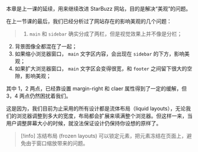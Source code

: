 本章是上一课的延续，用来继续改进 StarBuzz 网站，目的是解决“美观”的问题。

在上一节课的最后，我们已经分析过了网站存在的影响美观的几个问题：

>1.  `main` 和 `sidebar` 确实分成了两栏，但是视觉效果上并不像是分栏；
  2.  背景图像全都混在了一起；
  3.  如果缩小浏览器窗口， `main` 文字区内容，会出现在 `sidebar` 的下方，影响美观；
  4.  如果扩大浏览器窗口， `main` 文字区会变得很宽，和 `footer` 之间留下很大的空隙，影响美观；

其中 1，2 两点，已经靠设置 margin-right 和 claer 属性得到了一定的缓解，但 3，4 两点仍然困扰着我们。

这是因为，我们目前为止采用的所有设计都是流体布局（liquid layouts），无论我们的浏览器调整到多大的宽度，布局都会扩展来填满整个浏览器。但这样一来，当用户调整屏幕大小的时候，就没法保证设计仍保持你设想的原样了。

>[!info]
> 冻结布局 (frozen layouts) 可以锁定元素，把元素冻结在页面上，避免由于窗口缩放带来的问题。